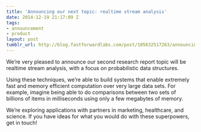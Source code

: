 ```yaml
---
title: 'Announcing our next topic: realtime stream analysis'
date: 2014-12-19 21:17:09 Z
tags:
- announcement
- product
layout: post
tumblr_url: http://blog.fastforwardlabs.com/post/105632517263/announcing-our-next-topic-realtime-stream
---
```


<p>We&rsquo;re very pleased to announce our second research report topic will be realtime stream analysis, with a focus on probabilistic data structures. </p>
<p>Using these techniques, we&rsquo;re able to build systems that enable extremely fast and memory efficient computation over very large data sets. For example, imagine being able to do comparisons between two sets of billions of items in milliseconds using only a few megabytes of memory.</p>
<p>We&rsquo;re exploring applications with partners in marketing, healthcare, and science. If you have ideas for what you would do with these superpowers, get in touch!</p>
